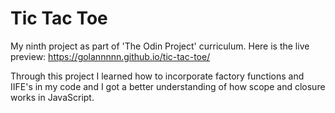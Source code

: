 # Tic Tac Toe
My ninth project as part of 'The Odin Project' curriculum. Here is the live preview: https://golannnnn.github.io/tic-tac-toe/

Through this project I learned how to incorporate factory functions and IIFE's in my code and I got a better understanding of how scope and closure works in JavaScript.
